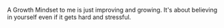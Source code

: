 A Growth Mindset to me is just improving and growing. 
It's about believing in yourself even if it gets hard and stressful.